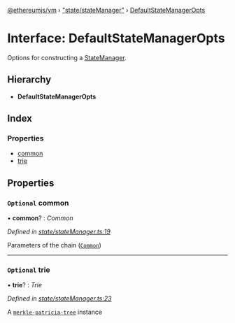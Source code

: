 [@ethereumjs/vm](../README.md) › ["state/stateManager"](../modules/_state_statemanager_.md) › [DefaultStateManagerOpts](_state_statemanager_.defaultstatemanageropts.md)

# Interface: DefaultStateManagerOpts

Options for constructing a [StateManager](_state_index_.statemanager.md).

## Hierarchy

* **DefaultStateManagerOpts**

## Index

### Properties

* [common](_state_statemanager_.defaultstatemanageropts.md#optional-common)
* [trie](_state_statemanager_.defaultstatemanageropts.md#optional-trie)

## Properties

### `Optional` common

• **common**? : *Common*

*Defined in [state/stateManager.ts:19](https://github.com/ethereumjs/ethereumjs-vm/blob/master/packages/vm/lib/state/stateManager.ts#L19)*

Parameters of the chain ([`Common`](https://github.com/ethereumjs/ethereumjs-common))

___

### `Optional` trie

• **trie**? : *Trie*

*Defined in [state/stateManager.ts:23](https://github.com/ethereumjs/ethereumjs-vm/blob/master/packages/vm/lib/state/stateManager.ts#L23)*

A [`merkle-patricia-tree`](https://github.com/ethereumjs/merkle-patricia-tree) instance
